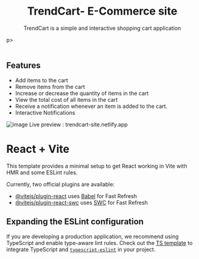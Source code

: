 <h1 align='center'>TrendCart- E-Commerce site</h1>
<p align='center'>TrendCart is a simple and interactive shopping cart application</p>p>
<br/>
<br/>
<h2>Features</h2>
<ul>
  <li>Add items to the cart</li>
  <li>Remove items from the cart</li>
  <li>Increase or decrease the quantity of items in the cart</li>
  <li>View the total cost of all items in the cart</li>
  <li>Receive a notification whenever an item is added to the cart.</li>
  <li>Interactive Notifications</li>
</ul>

![image](https://github.com/user-attachments/assets/0791e8a5-11e9-4850-bac4-a5f36e4319aa)
Live preview : trendcart-site.netlify.app


# React + Vite

This template provides a minimal setup to get React working in Vite with HMR and some ESLint rules.

Currently, two official plugins are available:

- [@vitejs/plugin-react](https://github.com/vitejs/vite-plugin-react/blob/main/packages/plugin-react/README.md) uses [Babel](https://babeljs.io/) for Fast Refresh
- [@vitejs/plugin-react-swc](https://github.com/vitejs/vite-plugin-react-swc) uses [SWC](https://swc.rs/) for Fast Refresh

## Expanding the ESLint configuration

If you are developing a production application, we recommend using TypeScript and enable type-aware lint rules. Check out the [TS template](https://github.com/vitejs/vite/tree/main/packages/create-vite/template-react-ts) to integrate TypeScript and [`typescript-eslint`](https://typescript-eslint.io) in your project.
